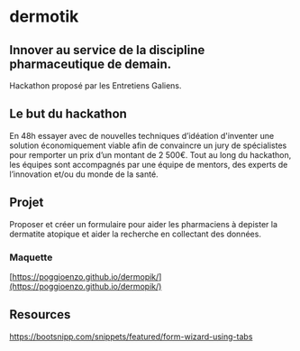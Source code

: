 # dermotik
## Innover au service de la discipline pharmaceutique de demain.

Hackathon proposé par les Entretiens Galiens.

## Le but du hackathon
En 48h essayer avec de nouvelles techniques d’idéation d'inventer une solution économiquement viable afin de convaincre un jury de spécialistes pour remporter un prix d’un montant de 2 500€. Tout au long du hackathon, les équipes sont accompagnés par une équipe de mentors, des experts de l’innovation et/ou du monde de la santé.

## Projet

Proposer et créer un formulaire pour aider les pharmaciens à depister la dermatite atopique et aider la recherche en collectant des données.

### Maquette 
[https://poggioenzo.github.io/dermopik/](https://poggioenzo.github.io/dermopik/)

## Resources

<https://bootsnipp.com/snippets/featured/form-wizard-using-tabs>
